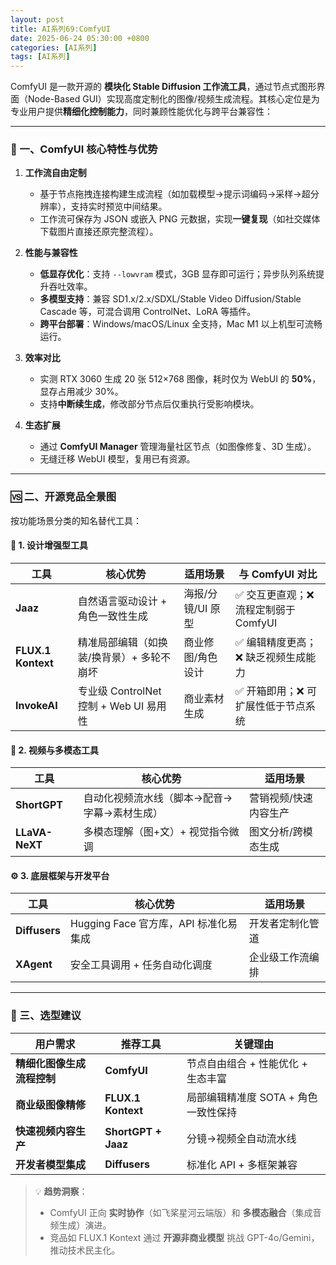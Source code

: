 ```yaml
---
layout: post
title: AI系列69:ComfyUI
date: 2025-06-24 05:30:00 +0800
categories: [AI系列]
tags: [AI系列]
---
```

ComfyUI 是一款开源的 **模块化 Stable Diffusion 工作流工具**，通过节点式图形界面（Node-Based GUI）实现高度定制化的图像/视频生成流程。其核心定位是为专业用户提供**精细化控制能力**，同时兼顾性能优化与跨平台兼容性：

---

### 🧩 一、**ComfyUI 核心特性与优势**  
1. **工作流自由定制**  
   - 基于节点拖拽连接构建生成流程（如加载模型→提示词编码→采样→超分辨率），支持实时预览中间结果。  
   - 工作流可保存为 JSON 或嵌入 PNG 元数据，实现**一键复现**（如社交媒体下载图片直接还原完整流程）。  

2. **性能与兼容性**  
   - **低显存优化**：支持 `--lowvram` 模式，3GB 显存即可运行；异步队列系统提升吞吐效率。  
   - **多模型支持**：兼容 SD1.x/2.x/SDXL/Stable Video Diffusion/Stable Cascade 等，可混合调用 ControlNet、LoRA 等插件。  
   - **跨平台部署**：Windows/macOS/Linux 全支持，Mac M1 以上机型可流畅运行。  

3. **效率对比**  
   - 实测 RTX 3060 生成 20 张 512×768 图像，耗时仅为 WebUI 的 **50%**，显存占用减少 30%。  
   - 支持**中断续生成**，修改部分节点后仅重执行受影响模块。  

4. **生态扩展**  
   - 通过 **ComfyUI Manager** 管理海量社区节点（如图像修复、3D 生成）。  
   - 无缝迁移 WebUI 模型，复用已有资源。  

---

### 🆚 二、**开源竞品全景图**  
按功能场景分类的知名替代工具：  

#### 🎨 **1. 设计增强型工具**  
| **工具**               | 核心优势                                      | 适用场景                          | 与 ComfyUI 对比                          |  
|------------------------|---------------------------------------------|----------------------------------|------------------------------------------|  
| **Jaaz**               | 自然语言驱动设计 + 角色一致性生成              | 海报/分镜/UI 原型                | ✅ 交互更直观；❌ 流程定制弱于 ComfyUI     |  
| **FLUX.1 Kontext**     | 精准局部编辑（如换装/换背景）+ 多轮不崩坏      | 商业修图/角色设计                 | ✅ 编辑精度更高；❌ 缺乏视频生成能力       |  
| **InvokeAI**           | 专业级 ControlNet 控制 + Web UI 易用性         | 商业素材生成                      | ✅ 开箱即用；❌ 可扩展性低于节点系统       |  

#### 🎥 **2. 视频与多模态工具**  
| **工具**               | 核心优势                                      | 适用场景                          |  
|------------------------|---------------------------------------------|----------------------------------|  
| **ShortGPT**           | 自动化视频流水线（脚本→配音→字幕→素材生成）     | 营销视频/快速内容生产             |  
| **LLaVA-NeXT**         | 多模态理解（图+文）+ 视觉指令微调              | 图文分析/跨模态生成               |  

#### ⚙️ **3. 底层框架与开发平台**  
| **工具**               | 核心优势                                      | 适用场景                          |  
|------------------------|---------------------------------------------|----------------------------------|  
| **Diffusers**          | Hugging Face 官方库，API 标准化易集成          | 开发者定制化管道                  |  
| **XAgent**             | 安全工具调用 + 任务自动化调度                  | 企业级工作流编排                  |  

---

### 💎 三、**选型建议**  
| **用户需求**                | **推荐工具**                | **关键理由**                                                                 |  
|----------------------------|-----------------------------|-----------------------------------------------------------------------------|  
| **精细化图像生成流程控制**  | **ComfyUI**                 | 节点自由组合 + 性能优化 + 生态丰富                                           |  
| **商业级图像精修**          | **FLUX.1 Kontext**          | 局部编辑精准度 SOTA + 角色一致性保持                                         |  
| **快速视频内容生产**        | **ShortGPT + Jaaz**         | 分镜→视频全自动流水线                                                        |  
| **开发者模型集成**          | **Diffusers**               | 标准化 API + 多框架兼容                                                      |  

> 💡 **趋势洞察**：  
> - ComfyUI 正向 **实时协作**（如飞桨星河云端版）和 **多模态融合**（集成音频生成）演进。  
> - 竞品如 FLUX.1 Kontext 通过 **开源非商业模型** 挑战 GPT-4o/Gemini，推动技术民主化。  



